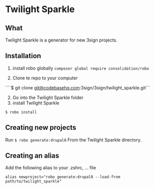 # Twilight Sparkle

## What

Twilight Sparkle is a generator for new 3sign projects.

## Installation

1. install robo globally ```composer global require consolidation/robo```

2. Clone te repo to your computer

````$ git clone git@codebasehq.com:3sign/3sign/twilight_sparkle.git```

2. Go into the Twilight Sparkle folder
3. install Twilight Sparkle

````$ robo install````

## Creating new projects

Run ```$ robo generate:drupal8``` From the Twilight Sparkle directory.

## Creating an alias

Add the following alias to your .zshrc, ... file

```alias newproject="robo generate:drupal8 --load-from path/to/twilight_sparkle"```

